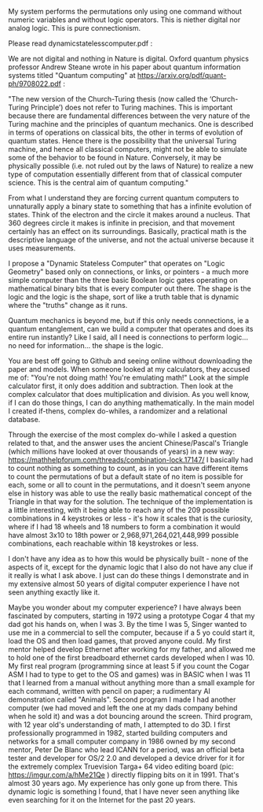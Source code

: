 My system performs the permutations only using one command without numeric variables and without logic operators. This is niether digital nor analog logic. This is pure connectionism. 

Please read dynamicstatelesscomputer.pdf :

We are not digital and nothing in Nature is digital. Oxford quantum physics professor Andrew Steane wrote in his paper about quantum information systems titled "Quantum computing" at https://arxiv.org/pdf/quant-ph/9708022.pdf :

"The new version of the Church-Turing thesis (now called the ‘Church-Turing Principle’) does not refer to Turing machines. This is important because there are fundamental differences between the very nature of the Turing machine and the principles of quantum mechanics. One is described in terms of operations on classical bits, the other in terms of evolution of quantum states. Hence there is the possibility that the universal Turing machine, and hence all classical computers, might not be able to simulate some of the behavior to be found in Nature. Conversely, it may be physically possible (i.e. not ruled out by the laws of Nature) to realize a new type of computation essentially different from that of classical computer science. This is the central aim of quantum computing."

From what I understand they are forcing current quantum computers to unnaturally apply a binary state to something that has a infinite evolution of states. Think of the electron and the circle it makes around a nucleus. That 360 degrees circle it makes is infinite in precision, and that movement certainly has an effect on its surroundings. Basically, practical math is the descriptive language of the universe, and not the actual universe because it uses measurements.

I propose a "Dynamic Stateless Computer" that operates on "Logic Geometry" based only on connections, or links, or pointers - a much more simple computer than the three basic Boolean logic gates operating on mathematical binary bits that is every computer out there. The shape is the logic and the logic is the shape, sort of like a truth table that is dynamic where the "truths" change as it runs. 

Quantum mechanics is beyond me, but if this only needs connections, ie a quantum entanglement, can we build a computer that operates and does its entire run instantly? Like I said, all I need is connections to perform logic... no need for information... the shape is the logic. 

You are best off going to Github and seeing online without downloading the paper and models. When someone looked at my calculators, they accused me of: "You're not doing math! You're emulating math!" Look at the simple calculator first, it only does addition and subtraction. Then look at the complex calculator that does multiplication and division.  As you well know, if I can do those things, I can do anything mathematically. In the main model I created if-thens, complex do-whiles, a randomizer and a relational database.

Through the exercise of the most complex do-while I asked a question related to that, and the answer uses the ancient Chinese/Pascal's Triangle (which millions have looked at over thousands of years) in a new way: https://mathhelpforum.com/threads/combination-lock.17147/ I basically had to count nothing as something to count, as in you can have different items to count the permutations of but a default state of no item is possible for each, some or all to count in the permutations, and it doesn't seem anyone else in history was able to use the really basic mathematical concept of the Triangle in that way for the solution. The technique of the implementation is a little interesting, with it being able to reach any of the 209 possible combinations in 4 keystrokes or less - it's how it scales that is the curiosity, where if I had 18 wheels and 18 numbers to form a combination it would have almost 3x10 to 18th power or 2,968,971,264,021,448,999 possible combinations, each reachable within 18 keystrokes or less.

I don't have any idea as to how this would be physically built - none of the aspects of it, except for the dynamic logic that I also do not have any clue if it really is what I ask above. I just can do these things I demonstrate and in my extensive almost 50 years of digital computer experience I have not seen anything exactly like it.

Maybe you wonder about my computer experience? I have always been fascinated by computers, starting in 1972 using a prototype Cogar 4 that my dad got his hands on, when I was 3. By the time I was 5, Singer wanted to use me in a commercial to sell the computer, because if a 5 yo could start it, load the OS and then load games, that proved anyone could. My first mentor helped develop Ethernet after working for my father, and allowed me to hold one of the first breadboard ethernet cards developed when I was 10. My first real program (programming since at least 5 if you count the Cogar ASM I had to type to get to the OS and games) was in BASIC when I was 11 that I learned from a manual without anything more than a small example for each command, written with pencil on paper; a rudimentary AI demonstration called "Animals". Second program I made I had another computer (we had moved and left the one at my dads company behind when he sold it) and was a dot bouncing around the screen. Third program, with 12 year old's understanding of math, I attempted to do 3D. I first professionally programmed in 1982, started building computers and networks for a small computer company in 1986 owned by my second mentor, Peter De Blanc who lead ICANN for a period, was an official beta tester and developer for OS/2 2.0 and developed a device driver for it for the extremely complex Truevision Targa+ 64 video editing board (pic: https://imgur.com/a/hMe21Qe ) directly flipping bits on it in 1991. That's almost 30 years ago. My experience has only gone up from there. This dynamic logic is something I found, that I have never seen anything like even searching for it on the Internet for the past 20 years.
